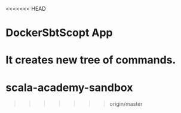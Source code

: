 <<<<<<< HEAD
# DockerSbtScopt App

It creates new tree of commands.
=======
# scala-academy-sandbox
>>>>>>> origin/master
